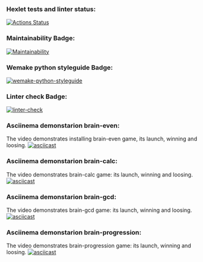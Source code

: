 ### Hexlet tests and linter status:
[![Actions Status](https://github.com/Corrosion667/python-project-lvl1/workflows/hexlet-check/badge.svg)](https://github.com/Corrosion667/python-project-lvl1/actions)

### Maintainability Badge:
[![Maintainability](https://api.codeclimate.com/v1/badges/a99a88d28ad37a79dbf6/maintainability)](https://codeclimate.com/github/Corrosion667/python-project-lvl1)

### Wemake python styleguide Badge:
[![wemake-python-styleguide](https://img.shields.io/badge/style-wemake-000000.svg)](https://github.com/wemake-services/wemake-python-styleguide)

### Linter check Badge:
[![linter-check](https://github.com/Corrosion667/python-project-lvl1/actions/workflows/linter-check.yml/badge.svg)](https://github.com/Corrosion667/python-project-lvl1/actions/workflows/linter-check.yml)

### Asciinema demonstarion brain-even:
The video demonstrates installing brain-even game, its launch, winning and loosing.
[![asciicast](https://asciinema.org/a/HHUWw21Ng85MslnAC3nU3yKBZ.svg)](https://asciinema.org/a/HHUWw21Ng85MslnAC3nU3yKBZ)

### Asciinema demonstarion brain-calc:
The video demonstrates brain-calc game: its launch, winning and loosing.
[![asciicast](https://asciinema.org/a/lUwxnouChgGCPpgvOqiMeNFBg.svg)](https://asciinema.org/a/lUwxnouChgGCPpgvOqiMeNFBg)

### Asciinema demonstarion brain-gcd:
The video demonstrates brain-gcd game: its launch, winning and loosing.
[![asciicast](https://asciinema.org/a/PJXwkA8hWpgyqwwiDy86je8nc.svg)](https://asciinema.org/a/PJXwkA8hWpgyqwwiDy86je8nc)

### Asciinema demonstarion brain-progression:
The video demonstrates brain-progression game: its launch, winning and loosing.
[![asciicast](https://asciinema.org/a/ZngYsKIdxSXAinQkeIRHBEmdR.svg)](https://asciinema.org/a/ZngYsKIdxSXAinQkeIRHBEmdR)
